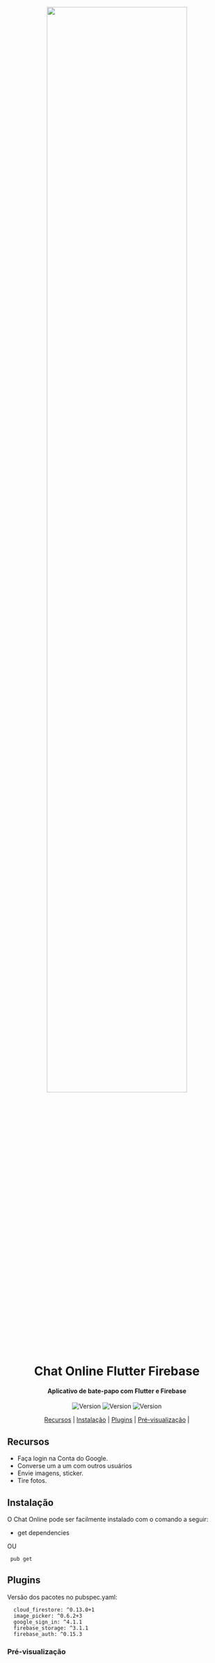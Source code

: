 
<h1 align="center">
  <br>
  <img src="https://miro.medium.com/max/3840/1*yOZ9E5TTp7sp-TWGBU2hKQ.png" width="80%"></a>
  <br>
 Chat Online Flutter Firebase
  <br>
</h1>

<h4 align="center">Aplicativo de bate-papo com Flutter e Firebase</h4>

<p align="center">
       <img src="https://img.shields.io/github/repo-size/AnaCarolinaMoreira/Chat-Online-Flutter-Firebase?color=green" alt="Version">
       <img src="https://img.shields.io/github/languages/top/AnaCarolinaMoreira/Chat-Online-Flutter-Firebase?color=red" alt="Version">
       <img src="https://img.shields.io/github/repo-size/AnaCarolinaMoreira/Chat-Online-Flutter-Firebase" alt="Version">
  

 

</p>

<p align="center">
  <a href="#recursos">Recursos</a> |
  <a href="#instalação">Instalação</a> |
  <a href="#plugins">Plugins</a> |
  <a href="#pré-visualização">Pré-visualização</a> |
</p>


## Recursos

-  Faça login na Conta do Google.
-   Converse um a um com outros usuários 
-   Envie imagens, sticker.
-   Tire fotos.



## Instalação

O Chat Online pode ser facilmente instalado com o comando a seguir:

- get dependencies 

OU

```shell
 pub get
```

## Plugins

Versão dos pacotes no pubspec.yaml:

```shell
  cloud_firestore: ^0.13.0+1
  image_picker: ^0.6.2+3
  google_sign_in: ^4.1.1
  firebase_storage: ^3.1.1
  firebase_auth: ^0.15.3
```


### Pré-visualização





